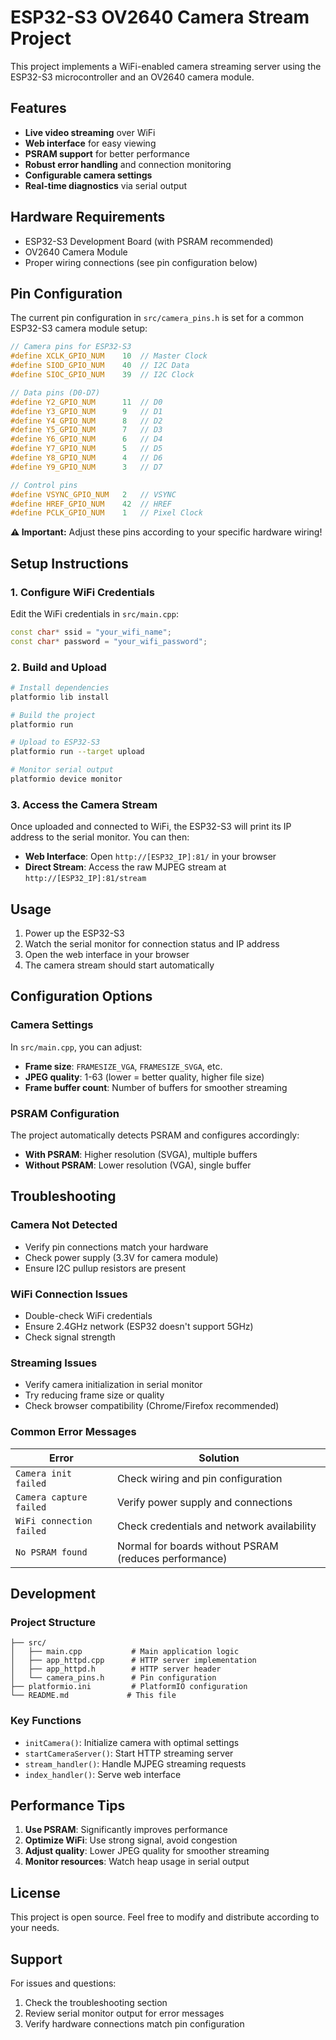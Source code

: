 # ESP32-S3 OV2640 Camera Stream Project

This project implements a WiFi-enabled camera streaming server using the ESP32-S3 microcontroller and an OV2640 camera module.

## Features

- **Live video streaming** over WiFi
- **Web interface** for easy viewing
- **PSRAM support** for better performance
- **Robust error handling** and connection monitoring
- **Configurable camera settings**
- **Real-time diagnostics** via serial output

## Hardware Requirements

- ESP32-S3 Development Board (with PSRAM recommended)
- OV2640 Camera Module
- Proper wiring connections (see pin configuration below)

## Pin Configuration

The current pin configuration in `src/camera_pins.h` is set for a common ESP32-S3 camera module setup:

```cpp
// Camera pins for ESP32-S3
#define XCLK_GPIO_NUM    10  // Master Clock
#define SIOD_GPIO_NUM    40  // I2C Data
#define SIOC_GPIO_NUM    39  // I2C Clock

// Data pins (D0-D7)
#define Y2_GPIO_NUM      11  // D0
#define Y3_GPIO_NUM      9   // D1
#define Y4_GPIO_NUM      8   // D2
#define Y5_GPIO_NUM      7   // D3
#define Y6_GPIO_NUM      6   // D4
#define Y7_GPIO_NUM      5   // D5
#define Y8_GPIO_NUM      4   // D6
#define Y9_GPIO_NUM      3   // D7

// Control pins
#define VSYNC_GPIO_NUM   2   // VSYNC
#define HREF_GPIO_NUM    42  // HREF
#define PCLK_GPIO_NUM    1   // Pixel Clock
```

**⚠️ Important:** Adjust these pins according to your specific hardware wiring!

## Setup Instructions

### 1. Configure WiFi Credentials

Edit the WiFi credentials in `src/main.cpp`:

```cpp
const char* ssid = "your_wifi_name";
const char* password = "your_wifi_password";
```

### 2. Build and Upload

```bash
# Install dependencies
platformio lib install

# Build the project
platformio run

# Upload to ESP32-S3
platformio run --target upload

# Monitor serial output
platformio device monitor
```

### 3. Access the Camera Stream

Once uploaded and connected to WiFi, the ESP32-S3 will print its IP address to the serial monitor. You can then:

- **Web Interface**: Open `http://[ESP32_IP]:81/` in your browser
- **Direct Stream**: Access the raw MJPEG stream at `http://[ESP32_IP]:81/stream`

## Usage

1. Power up the ESP32-S3
2. Watch the serial monitor for connection status and IP address
3. Open the web interface in your browser
4. The camera stream should start automatically

## Configuration Options

### Camera Settings

In `src/main.cpp`, you can adjust:

- **Frame size**: `FRAMESIZE_VGA`, `FRAMESIZE_SVGA`, etc.
- **JPEG quality**: 1-63 (lower = better quality, higher file size)
- **Frame buffer count**: Number of buffers for smoother streaming

### PSRAM Configuration

The project automatically detects PSRAM and configures accordingly:
- **With PSRAM**: Higher resolution (SVGA), multiple buffers
- **Without PSRAM**: Lower resolution (VGA), single buffer

## Troubleshooting

### Camera Not Detected
- Verify pin connections match your hardware
- Check power supply (3.3V for camera module)
- Ensure I2C pullup resistors are present

### WiFi Connection Issues
- Double-check WiFi credentials
- Ensure 2.4GHz network (ESP32 doesn't support 5GHz)
- Check signal strength

### Streaming Issues
- Verify camera initialization in serial monitor
- Try reducing frame size or quality
- Check browser compatibility (Chrome/Firefox recommended)

### Common Error Messages

| Error | Solution |
|-------|----------|
| `Camera init failed` | Check wiring and pin configuration |
| `Camera capture failed` | Verify power supply and connections |
| `WiFi connection failed` | Check credentials and network availability |
| `No PSRAM found` | Normal for boards without PSRAM (reduces performance) |

## Development

### Project Structure

```
├── src/
│   ├── main.cpp           # Main application logic
│   ├── app_httpd.cpp      # HTTP server implementation
│   ├── app_httpd.h        # HTTP server header
│   └── camera_pins.h      # Pin configuration
├── platformio.ini         # PlatformIO configuration
└── README.md             # This file
```

### Key Functions

- `initCamera()`: Initialize camera with optimal settings
- `startCameraServer()`: Start HTTP streaming server
- `stream_handler()`: Handle MJPEG streaming requests
- `index_handler()`: Serve web interface

## Performance Tips

1. **Use PSRAM**: Significantly improves performance
2. **Optimize WiFi**: Use strong signal, avoid congestion
3. **Adjust quality**: Lower JPEG quality for smoother streaming
4. **Monitor resources**: Watch heap usage in serial output

## License

This project is open source. Feel free to modify and distribute according to your needs.

## Support

For issues and questions:
1. Check the troubleshooting section
2. Review serial monitor output for error messages
3. Verify hardware connections match pin configuration